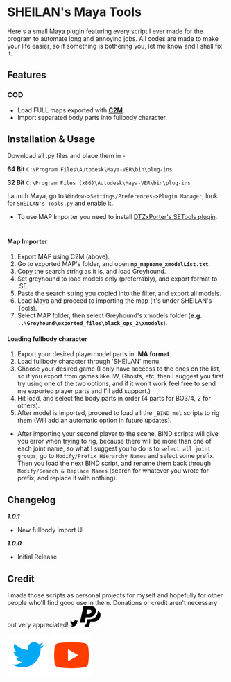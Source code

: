 # SHEILAN's Maya Tools
Here's a small Maya plugin featuring every script I ever made for the program to automate long and annoying jobs.
All codes are made to make your life easier, so if something is bothering you, let me know and I shall fix it.


## Features

### COD
* Load FULL maps exported with [**C2M**](https://github.com/sheilan102/C2M).
* Import separated body parts into fullbody character.


## Installation & Usage

Download all .py files and place them in -

**64 Bit** `C:\Program Files\Autodesk\Maya-VER\bin\plug-ins`

**32 Bit** `C:\Program Files (x86)\Autodesk\Maya-VER\bin\plug-ins`

Launch Maya, go to `Window->Settings/Preferences->Plugin Manager`, look for `SHEILAN's Tools.py` and enable it.

* To use MAP Importer you need to install [DTZxPorter's SETools plugin](https://github.com/dtzxporter/SETools).
#

#### Map Importer

1. Export MAP using C2M (above).
2. Go to exported MAP's folder, and open **`mp_mapname_xmodelList.txt`**.
3. Copy the search string as it is, and load Greyhound.
5. Set greyhound to load models only (preferrably), and export format to .SE.
6. Paste the search string you copied into the filter, and export all models.
7. Load Maya and proceed to importing the map (it's under SHEILAN's Tools).
8. Select MAP folder, then select Greyhound's xmodels folder (**e.g. `..\Greyhound\exported_files\black_ops_2\xmodels`**).


#### Loading fullbody character
1. Export your desired playermodel parts in **.MA format**.
2. Load fullbody character through 'SHEILAN' menu.
3. Choose your desired game (I only have acceess to the ones on the list, so if you export from games like IW, Ghosts, etc, then I suggest you first try using one of the two options, and if it won't work feel free to send me exported player parts and I'll add support.)
4. Hit load, and select the body parts in order (4 parts for BO3/4, 2 for others).
5. After model is imported, proceed to load all the `_BIND.mel` scripts to rig them (Will add an automatic option in future updates).

* After importing your second player to the scene, BIND scripts will give you error when trying to rig, because there will be more than one of each joint name, so what I suggest you to do is to `select all joint groups`, go to `Modify/Prefix Hierarchy Names` and select some prefix. Then you load the next BIND script, and rename them back through `Modify/Search & Replace Names` (search for whatever you wrote for prefix, and replace it with nothing).

## Changelog

***1.0.1***
* New fullbody import UI

***1.0.0***

* Initial Release

## Credit
I made those scripts as personal projects for myself and hopefully for other people who'll find good use in them.
Donations or credit aren't necessary but very appreciated! ![twitter](images/icon_twitter_small.png) [![paypal](images/icon_paypal.svg)](https://paypal.me/ksheilan)

[![twitter](images/icon_twitter.svg)](https://twitter.com/SHEILANff)   [![youtube](images/icon_youtube.svg)](https://www.youtube.com/user/kalaboKKz)
